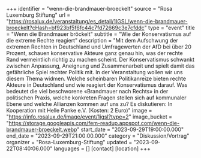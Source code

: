 +++
identifier = "wenn-die-brandmauer-broeckelt"
source = "Rosa Luxemburg Stiftung"
url = "https://rosalux.de/veranstaltung/es_detail/1IGSL/wenn-die-brandmauer-broeckelt?cHash=bf923bf5f6fc44c7fd72669c3e7cfddc"
type = "event"
title = "Wenn die Brandmauer bröckelt"
subtitle = "Wie der Konservatismus auf die extreme Rechte reagiert"
description = "Mit dem Aufschwung der extremen Rechten in Deutschland und Umfragewerten der AfD bei über 20 Prozent, schauen konservative Akteure ganz genau hin, was der rechte Rand vermeintlich richtig zu machen scheint. Der Konservatismus schwankt zwischen Anpassung, Aneignung und Zusammenarbeit und spielt damit das gefährliche Spiel rechter Politik mit. 
In der Veranstaltung wollen wir uns diesem Thema widmen. Welche scheinbaren Politikanreize bieten rechte Akteure in Deutschland und wie reagiert der Konservatismus darauf. Was bedeutet die viel beschworene «Brandmauer nach Rechts» in der politischen Praxis, welche konkreten Fragen stellen sich auf kommunaler Ebene und welche Allianzen kommen auf uns zu? 
Es diskutieren: 
In Kooperation mit Helle Panke e.V. (Kosten: 2 Euro)"
image = "https://info.rosalux.de/image/event/1igsl?type=2"
image_bucket = "https://storage.googleapis.com/fem-readup.appspot.com/wenn-die-brandmauer-broeckelt.webp"
start_date = "2023-09-29T19:00:00.000"
end_date = "2023-09-29T21:00:00.000"
category = "Diskussion/Vortrag"
organizer = "Rosa-Luxemburg-Stiftung"
updated = "2023-09-22T08:40:06.000"
languages = []
[contact]
[location]
+++